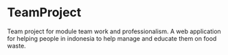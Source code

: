 # TeamProject
Team project for module team work and professionalism. 
A web application for helping people in indonesia to help manage and educate them on food waste.
